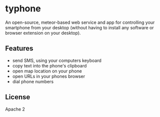 # typhone
An open-source, meteor-based web service and app for controlling your smartphone from your desktop (without having to install any software or browser extension on your desktop).

## Features

 - send SMS, using your computers keyboard
 - copy text into the phone's clipboard
 - open map location on your phone
 - open URLs in your phones browser
 - dial phone numbers

## License
Apache 2
